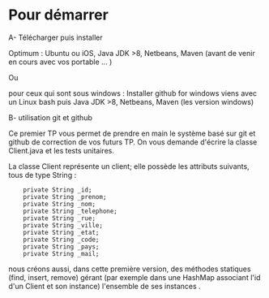 # Pour démarrer

A- Télécharger puis installer

Optimum : Ubuntu ou iOS, Java JDK >8, Netbeans, Maven (avant de venir en cours avec vos portable ... )

Ou

pour ceux qui sont sous windows : Installer github for windows viens avec un Linux bash puis Java JDK >8, Netbeans, Maven (les version windows)

B- utilisation git et github

Ce premier TP vous permet de prendre en main le système basé sur git et github de correction  de vos futurs TP. On vous demande d'écrire la classe Client.java  et les tests unitaires.


La classe Client représente un client; elle possède les attributs suivants, tous de type String : 
```
    private String _id;
    private String _prenom;
    private String _nom;
    private String _telephone;
    private String _rue;
    private String _ville;
    private String _etat;
    private String _code;
    private String _pays;
    private String _mail;
```

nous créons aussi, dans cette première version, des méthodes statiques (find, insert, remove) gérant (par exemple dans une HashMap associant l'id d'un Client et son instance) l'ensemble de ses instances .